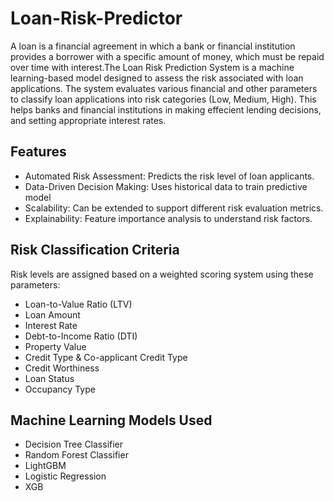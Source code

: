 # Loan-Risk-Predictor
A loan is a financial agreement in which a bank or financial institution provides a borrower with a specific amount of money, which must be repaid over time with interest.The Loan Risk Prediction System is a machine learning-based model designed to assess the risk associated with loan applications. The system evaluates various financial and other parameters to classify loan applications into risk categories (Low, Medium, High). This helps banks and financial institutions in making effecient lending decisions, and setting appropriate interest rates.
## Features
- Automated Risk Assessment: Predicts the risk level of loan applicants.
- Data-Driven Decision Making: Uses historical data to train predictive model
- Scalability: Can be extended to support different risk evaluation metrics.
- Explainability: Feature importance analysis to understand risk factors.
## Risk Classification Criteria
Risk levels are assigned based on a weighted scoring system using these parameters:
- Loan-to-Value Ratio (LTV)
- Loan Amount
- Interest Rate
- Debt-to-Income Ratio (DTI)
- Property Value
- Credit Type & Co-applicant Credit Type
- Credit Worthiness
- Loan Status
- Occupancy Type
## Machine Learning Models Used
- Decision Tree Classifier
- Random Forest Classifier
- LightGBM
- Logistic Regression
- XGB
